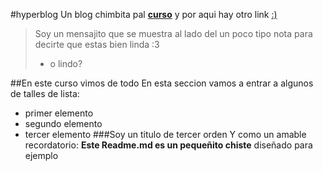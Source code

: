 #hyperblog
Un blog chimbita pal [**curso**](http://www.notion.so/Uso-del-gitignore-y-README-16d1b97e4dcf4f1e97fe856f96ba35cc "curso") y por aqui hay otro link [:)](https://github.com/DiegoGomez21/hyperblog/blob/main/README.md ":)")
>Soy un mensajito que se muestra al lado del un poco tipo nota para decirte que estas bien linda :3
> - o lindo?

##En este curso vimos de todo
En esta seccion vamos a entrar a algunos de talles de lista:
* primer elemento
* segundo elemento
* tercer elemento
###Soy un titulo de tercer orden 
Y como un amable recordatorio: **Este Readme.md es un pequeñito chiste** diseñado para ejemplo